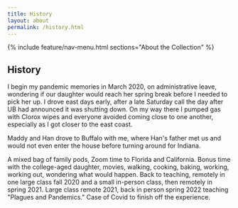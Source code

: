 ```yaml
---
title: History
layout: about
permalink: /history.html
---
```

{% include feature/nav-menu.html sections="About the Collection" %}

## History

I begin my pandemic memories in March 2020, on administrative leave, wondering if our daughter would reach her spring break before I needed to pick her up. I drove east days early, after a late Saturday call the day after UB had announced it was shutting down. On my way there I pumped gas with Clorox wipes and everyone avoided coming close to one another, especially as I got closer to the east coast.

Maddy and Han drove to Buffalo with me, where Han's father met us and would not even enter the house before turning around for Indiana. 

A mixed bag of family pods, Zoom time to Florida and California. Bonus time with the college-aged daughter, movies, walking, cooking, baking, working, working out, wondering what would happen. Back to teaching, remotely in one large class fall 2020 and a small in-person class, then remotely in spring 2021. Large class remote 2021, back in person spring 2022 teaching "Plagues and Pandemics." Case of Covid to finish off the experience.
